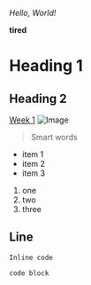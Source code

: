 *Hello, World!*

**tired**

# Heading 1
## Heading 2

[Week 1](https://ucsd-cse15l-w23.github.io/week/week1/)
![Image](https://ucsd-cse15l-w23.github.io/images/github-signup.png)

> Smart words

* item 1
* item 2
* item 3

1. one
2. two
3. three

Line
---
`Inline code`

```
code block
```


